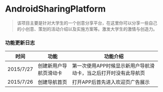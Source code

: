# AndroidSharingPlatform
> 该项目主要是针对大学生的一个创意分享平台，在这里你可以分享一些自己的小创意、策划的活动介绍以及实施方案等。激发大学生的激情与创造力。

### 功能更新日志

时间     | 功能   | 功能介绍
-------- | ---   |---
2015/7/27| 创建新用户导航页滑动卡 | 第一次使用APP时候显示新用户导航滑动卡，当之后打开时没有此导航页
2015/7/26| 创建导航首页     | 打开APP后首先进入欢迎页广告展示
